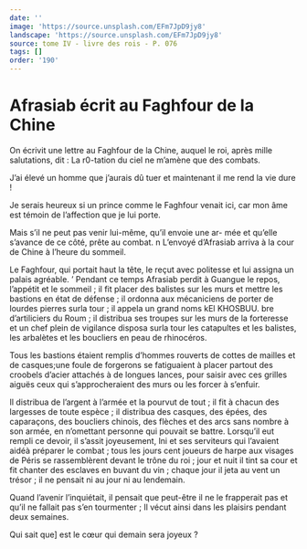 ```yaml
---
date: ''
image: 'https://source.unsplash.com/EFm7JpD9jy8'
landscape: 'https://source.unsplash.com/EFm7JpD9jy8'
source: tome IV - livre des rois - P. 076
tags: []
order: '190'
---
```


# Afrasiab écrit au Faghfour de la Chine

On écrivit une lettre au Faghfour de la Chine, auquel le roi, après mille salutations, dit : La r0-tation du ciel ne m’amène que des combats.

J’ai élevé un homme que j’aurais dû tuer et maintenant il me rend la vie dure !

Je serais heureux si un prince comme le Faghfour venait ici, car mon âme est témoin de l’affection que je lui porte.

Mais s’il ne peut pas venir lui-même, qu’il envoie une ar- mée et qu’elle s’avance de ce côté, prête au combat. n L’envoyé d’Afrasiab arriva à la cour de Chine à l’heure du sommeil.

Le Faghfour, qui portait haut la tête, le reçut avec politesse et lui assigna un palais agréable. ’
Pendant ce temps Afrasiab perdit à Guangue le repos, l’appétit et le sommeil ; il fit placer des balistes sur les murs et mettre les bastions en état de défense ; il ordonna aux mécaniciens de porter de lourdes pierres surla tour ; il appela un grand noms kEl KHOSBUU. bre d’artiliciers du Roum ; il distribua ses troupes sur les murs de la forteresse et un chef plein de vigilance disposa surla tour les catapultes et les balistes, les arbalètes et les boucliers en peau de rhinocéros.

Tous les bastions étaient remplis d’hommes rouverts de cottes de mailles et de casques;une foule de forgerons se fatiguaient à placer partout des croobels d’acier attachés à de longues lances, pour saisir avec ces grilles aiguës ceux qui s’approcheraient des murs ou les forcer à s’enfuir.

Il distribua de l’argent à l’armée et la pourvut de tout ; il fit à chacun des largesses de toute espèce ; il distribua des casques, des épées, des caparaçons, des boucliers chinois, des flèches et des arcs sans nombre à son armée, en n’omettant personne qui pouvait se battre.
Lorsqu’il eut rempli ce devoir, il s’assit joyeusement, lni et ses serviteurs qui l’avaient aidéà préparer le combat ; tous les jours cent joueurs de harpe aux visages de Péris se rassemblèrent devant le trône du roi ; jour et nuit il tint sa cour et fit chanter des esclaves en buvant du vin ; chaque jour il jeta au vent un trésor ; il ne pensait ni au jour ni au lendemain.

Quand l’avenir l’inquiétait, il pensait que peut-être il ne le frapperait pas et qu’il ne fallait pas s’en tourmenter ; Il vécut ainsi dans les plaisirs pendant deux semaines.

Qui sait que] est le cœur qui demain sera joyeux ?
